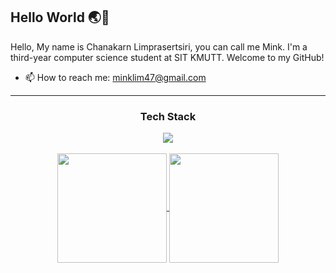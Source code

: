 ## Hello World 🌏🌈

Hello, My name is Chanakarn Limprasertsiri, you can call me Mink. I'm a third-year computer science student at SIT KMUTT. Welcome to my GitHub!
 
- 📫 How to reach me: minklim47@gmail.com
---
<h3 align="center" >Tech Stack</h3>
<p align="center">
  <a href="https://skillicons.dev">
    <img src="https://skillicons.dev/icons?i=c,java,css,html,js,react,nodejs,express,typescript,prisma,mysql,figma,flutter,go" />
  </a>
<br/>
<br/>
<a href="https://github-readme-stats.vercel.app/api/top-langs/?username=minklim47&layout=compact">
 <img height=175 align="center" src="https://github-readme-stats.vercel.app/api/top-langs/?username=minklim47&layout=compact" />
</a>

<a href="https://github.com/minklim47/github-readme-stats">
  <img height=175 align="center" src="https://github-readme-stats.vercel.app/api?username=minklim47" />
</a>

</p>
